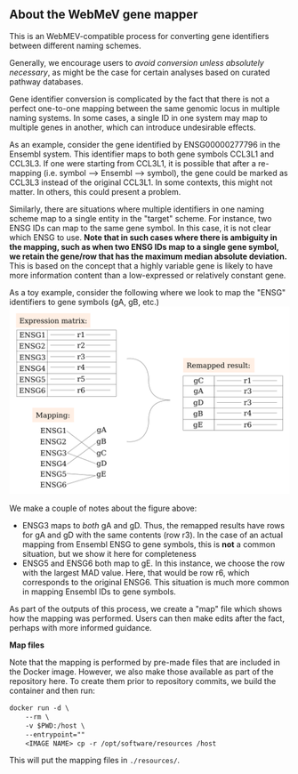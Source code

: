 ## About the WebMeV gene mapper

This is an WebMEV-compatible process for converting gene identifiers between different naming schemes.

Generally, we encourage users to *avoid conversion unless absolutely necessary*, as might be the case for certain analyses based on curated pathway databases. 

Gene identifier conversion is complicated by the fact that there is not a perfect one-to-one mapping between the same genomic locus in multiple naming systems. In some cases, a single ID in one system may map to multiple genes in another, which can introduce undesirable effects. 

As an example, consider the gene identified by ENSG00000277796 in the Ensembl system. This identifier maps to both gene symbols CCL3L1 and CCL3L3. If one were starting from CCL3L1, it is possible that after a re-mapping (i.e. symbol --> Ensembl --> symbol), the gene could be marked as CCL3L3 instead of the original CCL3L1. In some contexts, this might not matter. In others, this could present a problem. 

Similarly, there are situations where multiple identifiers in one naming scheme map to a single entity in the "target" scheme. For instance, two ENSG IDs can map to the same gene symbol. In this case, it is not clear which ENSG to use. **Note that in such cases where there is ambiguity in the mapping, such as when two ENSG IDs map to a single gene symbol, we retain the gene/row that has the maximum median absolute deviation.** This is based on the concept that a highly variable gene is likely to have more information content than a low-expressed or relatively constant gene. 

As a toy example, consider the following where we look to map the "ENSG" identifiers to gene symbols (gA, gB, etc.)
![](gene-mapping.png)

We make a couple of notes about the figure above:
- ENSG3 maps to *both* gA and gD. Thus, the remapped results have rows for gA and gD with the same contents (row r3). In the case of an actual mapping from Ensembl ENSG to gene symbols, this is **not** a common situation, but we show it here for completeness
- ENSG5 and ENSG6 both map to gE. In this instance, we choose the row with the largest MAD value. Here, that would be row r6, which corresponds to the original ENSG6. This situation is much more common in mapping Ensembl IDs to gene symbols. 

As part of the outputs of this process, we create a "map" file which shows how the mapping was performed. Users can then make edits after the fact, perhaps with more informed guidance.


**Map files**

Note that the mapping is performed by pre-made files that are included in the Docker image. However, we also make those available as part of the repository here. To create them prior to repository commits, we build the container and then run:
```
docker run -d \
    --rm \
    -v $PWD:/host \
    --entrypoint="" 
    <IMAGE NAME> cp -r /opt/software/resources /host
```
This will put the mapping files in `./resources/`. 